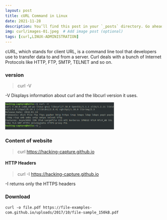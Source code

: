 ```yaml
---
layout: post
title: cURL Command in Linux
date: 2021-11-28
description: You’ll find this post in your `_posts` directory. Go ahead and edit it and re-build the site to see your changes. # Add post description (optional)
img: curl/images-01.jpeg  # Add image post (optional)
tags: [curl,LINUX-ADMINISTRATION]
---
```


cURL, which stands for client URL, is a command line tool that developers use to transfer data to and from a server. Curl deals with a bunch of Internet Protocols like HTTP, FTP, SMTP, TELNET and so on.

### version 

> curl -V

-V Displays information about curl and the libcurl version it uses.

<p align="left">
<img src="/assets/img/curl/curl-version.png" width="350"/>
</p> 

### Content of website

> curl https://hacking-capture.github.io


#### HTTP Headers

> curl -I https://hacking-capture.github.io

-I returns only the HTTPS headers

### Download 

```
curl -o file.pdf https://file-examples-com.github.io/uploads/2017/10/file-sample_150kB.pdf
```

